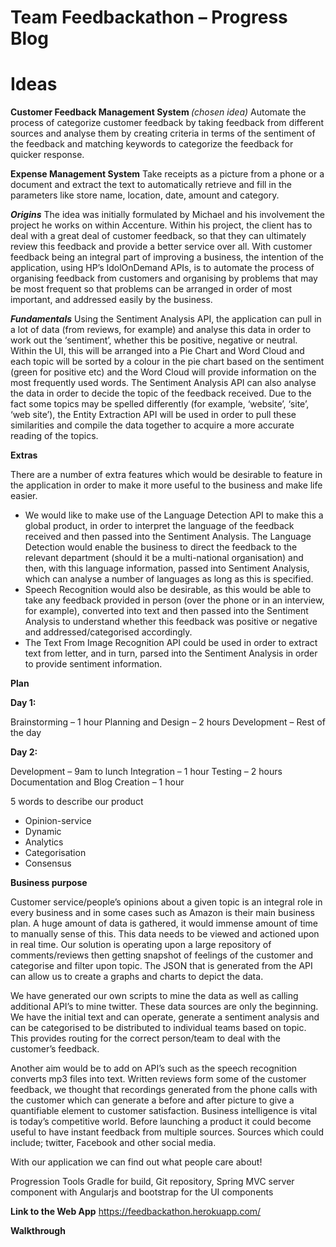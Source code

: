 # Team Feedbackathon – Progress Blog

# Ideas
<strong> Customer Feedback Management System </strong> <em>(chosen idea)</em>
Automate the process of categorize customer feedback by taking feedback from different sources and analyse them by creating criteria in terms of the sentiment of the feedback and matching keywords to categorize the feedback for quicker response.

<strong>Expense Management System</strong>
Take receipts as a picture from a phone or a document and extract the text to automatically retrieve and fill in the parameters like store name, location, date, amount and category.

<em><strong>Origins</strong></em>
The idea was initially formulated by Michael and his involvement the project he works on within Accenture. Within his project, the client has to deal with a great deal of customer feedback, so that they can ultimately review this feedback and provide a better service over all. With customer feedback being an integral part of improving a business, the intention of the application, using HP’s IdolOnDemand APIs, is to automate the process of organising feedback from customers and organising by problems that may be most frequent so that problems can be arranged in order of most important, and addressed easily by the business.

<em><strong>Fundamentals</strong></em>
Using the Sentiment Analysis API, the application can pull in a lot of data (from reviews, for example) and analyse this data in order to work out the ‘sentiment’, whether this be positive, negative or neutral. Within the UI, this will be arranged into a Pie Chart and Word Cloud and each topic will be sorted by a colour in the pie chart based on the sentiment (green for positive etc) and the Word Cloud will provide information on the most frequently used words. The Sentiment Analysis API can also analyse the data in order to decide the topic of the feedback received. Due to the fact some topics may be spelled differently (for example, ‘website’, ‘site’, ‘web site’), the Entity Extraction API will be used in order to pull these similarities and compile the data together to acquire a more accurate reading of the topics.

<strong>Extras</strong>

There are a number of extra features which would be desirable to feature in the application in order to make it more useful to the business and make life easier. 
- We would like to make use of the Language Detection API to make this a global product, in order to interpret the language of the feedback received and then passed into the Sentiment Analysis. The Language Detection would enable the business to direct the feedback to the relevant department (should it be a multi-national organisation) and then, with this language information, passed into Sentiment Analysis, which can analyse a number of languages as long as this is specified.
- Speech Recognition would also be desirable, as this would be able to take any feedback provided in person (over the phone or in an interview, for example), converted into text and then passed into the Sentiment Analysis to understand whether this feedback was positive or negative and addressed/categorised accordingly.
- The Text From Image Recognition API could be used in order to extract text from letter, and in turn, parsed into the Sentiment Analysis in order to provide sentiment information.

<strong>Plan</strong>


<strong>Day 1:</strong>

Brainstorming – 1 hour
Planning and Design – 2 hours
Development – Rest of the day

<strong>Day 2:</strong>

Development – 9am to lunch
Integration – 1 hour
Testing – 2 hours
Documentation and Blog Creation – 1 hour

5 words to describe our product

-	Opinion-service
-	Dynamic
-	Analytics
-	Categorisation
-	Consensus 

<strong>Business purpose</strong>

Customer service/people’s opinions about a given topic is an integral role in every business and in some cases such as Amazon is their main business plan. A huge amount of data is gathered, it would immense amount of time to manually sense of this. This data needs to be viewed and actioned upon in real time. Our solution is operating upon a large repository of comments/reviews then getting snapshot of feelings of the customer and categorise and filter upon topic. The JSON that is generated from the API can allow us to create a graphs and charts to depict the data.

We have generated our own scripts to mine the data as well as calling additional API’s to mine twitter. These data sources are only the beginning. We have the initial text and can operate, generate a sentiment analysis and can be categorised to be distributed to individual teams based on topic. This provides routing for the correct person/team to deal with the customer’s feedback.

Another aim would be to add on API’s such as the speech recognition converts mp3 files into text. Written reviews form some of the customer feedback, we thought that recordings generated from the phone calls with the customer which can generate a before and after picture to give a quantifiable element to customer satisfaction.
Business intelligence is vital is today’s competitive world. Before launching a product it could become useful to have instant feedback from multiple sources. Sources which could include; twitter, Facebook and other social media. 

With our application we can find out what people care about!



Progression
Tools
Gradle for build, Git repository, Spring MVC server component with Angularjs and bootstrap for the UI components

<strong>Link to the Web App</strong>
https://feedbackathon.herokuapp.com/

<strong>Walkthrough</strong>

